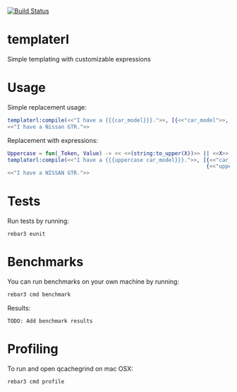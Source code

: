 [![Build Status](https://travis-ci.org/shezarkhani/templaterl.svg?branch=documentation)](https://travis-ci.org/shezarkhani/templaterl)

# templaterl
Simple templating with customizable expressions

# Usage
Simple replacement usage:
```erlang
templaterl:compile(<<"I have a {{{car_model}}}.">>, [{<<"car_model">>, <<"Nissan GTR">>}]).
<<"I have a Nissan GTR.">>
```

Replacement with expressions:
```erlang
Uppercase = fun(_Token, Value) -> << <<(string:to_upper(X))>> || <<X>> <= Value >> end.
templaterl:compile(<<"I have a {{{uppercase car_model}}}.">>, [{<<"car_model">>, <<"Nissan GTR">>},
                                                               {<<"uppercase">>, Uppercase}]).
<<"I have a NISSAN GTR.">>
```

# Tests
Run tests by running:
```
rebar3 eunit
```

# Benchmarks
You can run benchmarks on your own machine by running:
```bash
rebar3 cmd benchmark
```

Results:
```
TODO: Add benchmark results
```

# Profiling
To run and open qcachegrind on mac OSX:
```bash
rebar3 cmd profile
```